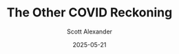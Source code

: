 ---
layout: podcast
title: "The Other COVID Reckoning"
author: Scott Alexander
description: https://www.astralcodexten.com/p/the-other-covid-reckoning
date: 2025-05-21
length: 1342957
duration: 336
guid: the-other-covid-reckoning
---